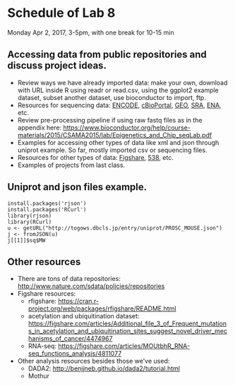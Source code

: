 # Schedule of Lab 8

Monday Apr 2, 2017, 3-5pm, with one break for 10-15 min

## Accessing data from public repositories and discuss project ideas.

- Review ways we have already imported data: make your own, download with URL inside R using readr or read.csv, using the ggplot2 example dataset, subset another dataset, use bioconductor to import, ftp.
- Resources for sequencing data: [ENCODE](https://www.encodeproject.org/), [cBioPortal](http://www.cbioportal.org/), [GEO](https://www.ncbi.nlm.nih.gov/geo/), [SRA](https://www.ncbi.nlm.nih.gov/sra/?term=h3k27ac+histone+chip), [ENA](http://www.ebi.ac.uk/ena/data/search?query=h3k27ac+histone+chip), etc.
- Review pre-processing pipeline if using raw fastq files as in the appendix here: https://www.bioconductor.org/help/course-materials/2015/CSAMA2015/lab/Epigenetics_and_Chip_seqLab.pdf
- Examples for accessing other types of data like xml and json through uniprot example. So far, mostly imported csv or sequencing files.
- Resources for other types of data: [Figshare](https://figshare.com/browse), [538](https://github.com/fivethirtyeight), etc.
- Examples of projects from last class.


## Uniprot and json files example.

```
install.packages('rjson')
install.packages('RCurl')
library(rjson)
library(RCurl)
u <- getURL("http://togows.dbcls.jp/entry/uniprot/PROSC_MOUSE.json")
j <- fromJSON(u)
j[[1]]$sq$MW
```

## Other resources

- There are tons of data repositories: http://www.nature.com/sdata/policies/repositories
- Figshare resources: 
  - rfigshare: https://cran.r-project.org/web/packages/rfigshare/README.html
  - acetylation and ubiquitination dataset: https://figshare.com/articles/Additional_file_3_of_Frequent_mutations_in_acetylation_and_ubiquitination_sites_suggest_novel_driver_mechanisms_of_cancer/4474967
  - RNA-seq: https://figshare.com/articles/MOUtbhR_RNA-seq_functions_analysis/4811077
- Other analysis resources besides those we've used:
  - DADA2: http://benjjneb.github.io/dada2/tutorial.html
  - Mothur 



